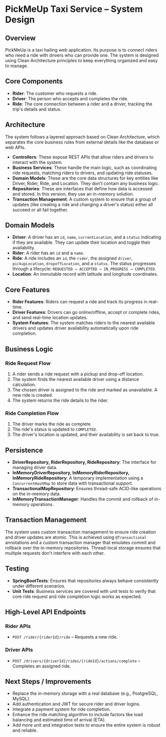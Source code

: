 # PickMeUp Taxi Service – System Design

## Overview

PickMeUp is a taxi hailing web application. Its purpose is to connect riders who need a ride with drivers who can provide one. The system is designed using Clean Architecture principles to keep everything organized and easy to manage.

## Core Components

- **Rider**: The customer who requests a ride.
- **Driver**: The person who accepts and completes the ride.
- **Ride**: The core connection between a rider and a driver, tracking the trip's details and status.

## Architecture

The system follows a layered approach based on Clean Architecture, which separates the core business rules from external details like the database or web APIs.

- **Controllers**: These expose REST APIs that allow riders and drivers to interact with the system.
- **Business Services**: These handle the main logic, such as coordinating ride requests, matching riders to drivers, and updating ride statuses.
- **Domain Models**: These are the core data structures for key entities like Driver, Rider, Ride, and Location. They don't contain any business logic.
- **Repositories**: These are interfaces that define how data is accessed and stored. In this version, they use an in-memory solution.
- **Transaction Management**: A custom system to ensure that a group of updates (like creating a ride and changing a driver's status) either all succeed or all fail together.

## Domain Models

- **Driver**: A driver has an `id`, `name`, `currentLocation`, and a `status` indicating if they are available. They can update their location and toggle their availability.
- **Rider**: A rider has an `id` and a `name`.
- **Ride**: A ride includes an `id`, the `rider`, the assigned `driver`, `pickupLocation`, `dropoffLocation`, and a `status`. The status progresses through a lifecycle: `REQUESTED → ACCEPTED → IN_PROGRESS → COMPLETED`.
- **Location**: An immutable record with latitude and longitude coordinates.

## Core Features

- **Rider Features**: Riders can request a ride and track its progress in real-time.
- **Driver Features**: Drivers can go online/offline, accept or complete rides, and send real-time location updates.
- **System Features**: The system matches riders to the nearest available drivers and updates driver availability automatically upon ride completion.

## Business Logic

### Ride Request Flow

1. A rider sends a ride request with a pickup and drop-off location.
2. The system finds the nearest available driver using a distance calculation.
3. The chosen driver is assigned to the ride and marked as unavailable. A new ride is created.
4. The system returns the ride details to the rider.

### Ride Completion Flow

1. The driver marks the ride as complete.
2. The ride's status is updated to `COMPLETED`.
3. The driver's location is updated, and their availability is set back to true.

## Persistence

- **DriverRepository, RiderRepository, RideRepository**: The interface for managing driver data.
- **InMemoryDriverRepository, InMemoryRiderRepository, InMemoryRideRepository**: A temporary implementation using a `ConcurrentHashMap` to store data with transactional support.
- **TransactionalMapRepository**: Ensures thread-safe ACID-like operations on the in-memory data.
- **InMemoryTransactionManager**: Handles the commit and rollback of in-memory operations.

## Transaction Management

The system uses custom transaction management to ensure ride creation and driver updates are atomic. This is achieved using `@Transactional` annotations and a custom transaction manager that emulates commit and rollback over the in-memory repositories. Thread-local storage ensures that multiple requests don't interfere with each other.

## Testing

- **SpringBootTests**: Ensures that repositories always behave consistently under different scenarios.
- **Unit Tests**: Business services are covered with unit tests to verify that core ride request and ride completion logic works as expected.

## High-Level API Endpoints

### Rider APIs

- `POST /rider/{riderId}/ride` – Requests a new ride.

### Driver APIs

- `POST /drivers/{driverId}/rides/{rideId}/actions/complete` – Completes an assigned ride.

## Next Steps / Improvements

- Replace the in-memory storage with a real database (e.g., PostgreSQL, MySQL).
- Add authentication and JWT for secure rider and driver logins.
- Integrate a payment system for ride completion.
- Enhance the ride matching algorithm to include factors like load balancing and estimated time of arrival (ETA).
- Add more unit and integration tests to ensure the entire system is robust and reliable.
